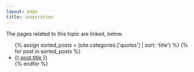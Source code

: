```yaml
---
layout: page
title: inspiration
---
```


The pages related to this topic are linked, below.

 <ul>
 {% assign sorted_posts = (site.categories.['quotes'] | sort: 'title') %}
{% for post in sorted_posts %}
  <li>
    <a href="{{ post.url }}">{{ post.title }}</a>
  </li>
{% endfor %}
</ul>
